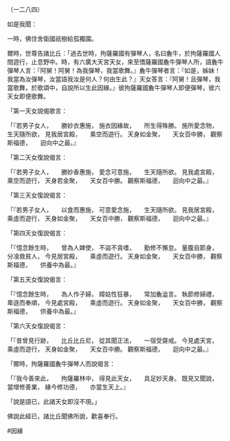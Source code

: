 （一二八四）

如是我聞：

一時，佛住舍衛國祇樹給孤獨園。

爾時，世尊告諸比丘：「過去世時，拘薩羅國有彈琴人，名曰麁牛，於拘薩羅國人間遊行，止息野中。時，有六廣大天宮天女，來至憍薩羅國麁牛彈琴人所，語麁牛彈琴人言：『阿舅！阿舅！為我彈琴，我當歌舞。』麁牛彈琴者言：『如是，姊妹！我當為汝彈琴，汝當語我汝是何人？何由生此？』天女答言：『阿舅！且彈琴，我當歌舞，於歌頌中，自說所以生此因緣。』彼拘薩羅國麁牛彈琴人即便彈琴，彼六天女即便歌舞。

「第一天女說偈歌言：

「『若男子女人，　　勝妙衣惠施，
施衣因緣故，　　所生得殊勝。
施所愛念物，　　生天隨所欲，
見我居宮殿，　　乘空而遊行。
天身如金聚，　　天女百中勝，
觀察斯福德，　　迴向中之最。』

「第二天女復說偈言：

「『若男子女人，　　勝妙香惠施，
愛念可意施，　　生天隨所欲。
見我處宮殿，　　乘空而遊行，
天身若金聚，　　天女百中勝。
觀察斯福德，　　迴向中之最。』

「第三天女復說偈言：

「『若男子女人，　　以食而惠施，
可意愛念施，　　生天隨所欲。
見我居宮殿，　　乘虛而遊行，
天身如金聚，　　天女百中勝，
觀察斯福德，　　迴向中之最。』

「第四天女復說偈言：

「『憶念餘生時，　　曾為人婢使，
不盜不貪嗜，　　勤修不懈怠。
量腹自節身，　　分飡救貧人，
今見居宮殿，　　乘虛而遊行。
天身如金聚，　　天女百中勝，
觀察斯福德，　　供養中為最。』

「第五天女復說偈言：

「『憶念餘生時，　　為人作子婦，
嫜姑性狂暴，　　常加麁澁言。
執節修婦禮，　　卑遜而奉順，
今見處宮殿，　　乘虛而遊行。
天身如金聚，　　天女百中勝，
觀察斯福德，　　供養中為最。』

「第六天女復說偈言：

「『昔曾見行跡，　　比丘比丘尼，
從其聞正法，　　一宿受齋戒。
今見處天宮，　　乘虛而遊行，
天身如金聚，　　天女百中勝。
觀察斯福德，　　迴向中之最。』

「爾時，拘薩羅國麁牛彈琴人而說偈言：

「『我今善來此，　　拘薩羅林中，
得見此天女，　　具足妙天身。
既見又聞說，　　當增修善業，
緣今修功德，　　亦當生天上。』

「說是語已，此諸天女即沒不現。」

佛說此經已，諸比丘聞佛所說，歡喜奉行。





#因緣
